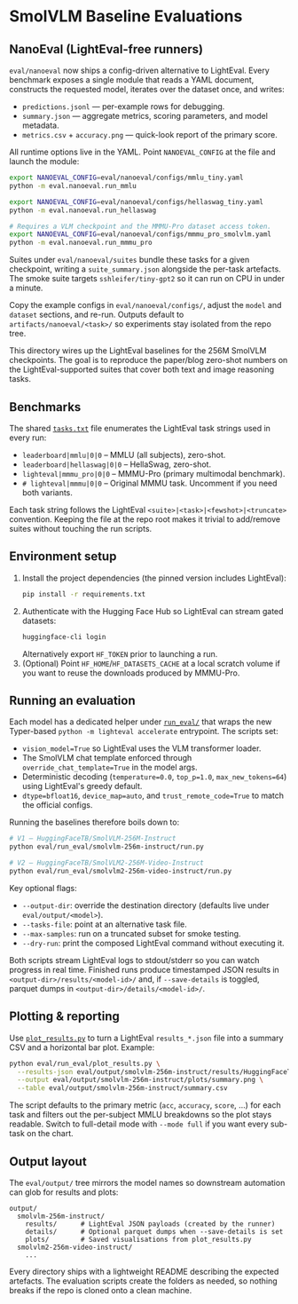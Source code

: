 # SmolVLM Baseline Evaluations

## NanoEval (LightEval-free runners)

`eval/nanoeval` now ships a config-driven alternative to LightEval.  Every
benchmark exposes a single module that reads a YAML document, constructs the
requested model, iterates over the dataset once, and writes:

* `predictions.jsonl` — per-example rows for debugging.
* `summary.json` — aggregate metrics, scoring parameters, and model metadata.
* `metrics.csv` + `accuracy.png` — quick-look report of the primary score.

All runtime options live in the YAML.  Point `NANOEVAL_CONFIG` at the file and
launch the module:

```bash
export NANOEVAL_CONFIG=eval/nanoeval/configs/mmlu_tiny.yaml
python -m eval.nanoeval.run_mmlu

export NANOEVAL_CONFIG=eval/nanoeval/configs/hellaswag_tiny.yaml
python -m eval.nanoeval.run_hellaswag

# Requires a VLM checkpoint and the MMMU-Pro dataset access token.
export NANOEVAL_CONFIG=eval/nanoeval/configs/mmmu_pro_smolvlm.yaml
python -m eval.nanoeval.run_mmmu_pro
```

Suites under ``eval/nanoeval/suites`` bundle these tasks for a given checkpoint,
writing a ``suite_summary.json`` alongside the per-task artefacts.  The smoke
suite targets ``sshleifer/tiny-gpt2`` so it can run on CPU in under a minute.

Copy the example configs in `eval/nanoeval/configs/`, adjust the `model` and
`dataset` sections, and re-run.  Outputs default to `artifacts/nanoeval/<task>/`
so experiments stay isolated from the repo tree.

This directory wires up the LightEval baselines for the 256M SmolVLM checkpoints.  The goal is to
reproduce the paper/blog zero-shot numbers on the LightEval-supported suites that cover both text
and image reasoning tasks.

## Benchmarks

The shared [`tasks.txt`](./tasks.txt) file enumerates the LightEval task strings used in every run:

- `leaderboard|mmlu|0|0` – MMLU (all subjects), zero-shot.
- `leaderboard|hellaswag|0|0` – HellaSwag, zero-shot.
- `lighteval|mmmu_pro|0|0` – MMMU-Pro (primary multimodal benchmark).
- `# lighteval|mmmu|0|0` – Original MMMU task.  Uncomment if you need both variants.

Each task string follows the LightEval `<suite>|<task>|<fewshot>|<truncate>` convention.  Keeping the
file at the repo root makes it trivial to add/remove suites without touching the run scripts.

## Environment setup

1. Install the project dependencies (the pinned version includes LightEval):
   ```bash
   pip install -r requirements.txt
   ```
2. Authenticate with the Hugging Face Hub so LightEval can stream gated datasets:
   ```bash
   huggingface-cli login
   ```
   Alternatively export `HF_TOKEN` prior to launching a run.
3. (Optional) Point `HF_HOME`/`HF_DATASETS_CACHE` at a local scratch volume if you want to reuse the
   downloads produced by MMMU-Pro.

## Running an evaluation

Each model has a dedicated helper under [`run_eval/`](./run_eval/) that wraps the new Typer-based
`python -m lighteval accelerate` entrypoint.  The scripts set:

- `vision_model=True` so LightEval uses the VLM transformer loader.
- The SmolVLM chat template enforced through `override_chat_template=True` in the model args.
- Deterministic decoding (`temperature=0.0`, `top_p=1.0`, `max_new_tokens=64`) using LightEval's greedy default.
- `dtype=bfloat16`, `device_map=auto`, and `trust_remote_code=True` to match the official configs.

Running the baselines therefore boils down to:

```bash
# V1 – HuggingFaceTB/SmolVLM-256M-Instruct
python eval/run_eval/smolvlm-256m-instruct/run.py

# V2 – HuggingFaceTB/SmolVLM2-256M-Video-Instruct
python eval/run_eval/smolvlm2-256m-video-instruct/run.py
```

Key optional flags:

- `--output-dir`: override the destination directory (defaults live under `eval/output/<model>`).
- `--tasks-file`: point at an alternative task file.
- `--max-samples`: run on a truncated subset for smoke testing.
- `--dry-run`: print the composed LightEval command without executing it.

Both scripts stream LightEval logs to stdout/stderr so you can watch progress in real time.  Finished
runs produce timestamped JSON results in `<output-dir>/results/<model-id>/` and, if
`--save-details` is toggled, parquet dumps in `<output-dir>/details/<model-id>/`.

## Plotting & reporting

Use [`plot_results.py`](./run_eval/plot_results.py) to turn a LightEval `results_*.json` file into a
summary CSV and a horizontal bar plot.  Example:

```bash
python eval/run_eval/plot_results.py \
  --results-json eval/output/smolvlm-256m-instruct/results/HuggingFaceTB/SmolVLM-256M-Instruct/results_20250101T000000.json \
  --output eval/output/smolvlm-256m-instruct/plots/summary.png \
  --table eval/output/smolvlm-256m-instruct/summary.csv
```

The script defaults to the primary metric (`acc`, `accuracy`, `score`, …) for each task and filters
out the per-subject MMLU breakdowns so the plot stays readable.  Switch to full-detail mode with
`--mode full` if you want every sub-task on the chart.

## Output layout

The `eval/output/` tree mirrors the model names so downstream automation can glob for results and
plots:

```
output/
  smolvlm-256m-instruct/
    results/      # LightEval JSON payloads (created by the runner)
    details/      # Optional parquet dumps when --save-details is set
    plots/        # Saved visualisations from plot_results.py
  smolvlm2-256m-video-instruct/
    ...
```

Every directory ships with a lightweight README describing the expected artefacts.  The evaluation
scripts create the folders as needed, so nothing breaks if the repo is cloned onto a clean machine.

